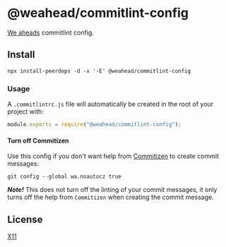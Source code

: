 # @weahead/commitlint-config

[We aheads](https://www.weahead.se/) commitlint config.

## Install

`npx install-peerdeps -d -x '-E' @weahead/commitlint-config`

### Usage

A `.commitlintrc.js` file will automatically be created in the root of your project with:

```js
module.exports = require("@weahead/commitlint-config");
```

#### Turn off Commitizen

Use this config if you don't want help from [Commitizen](http://commitizen.github.io/cz-cli/) to create commit messages:

`git config --global wa.noautocz true`

**_Note!_** This does not turn off the linting of your commit messages, it only turns off the help from `Commitizen` when creating the commit message.

## License

[X11](LICENSE)
